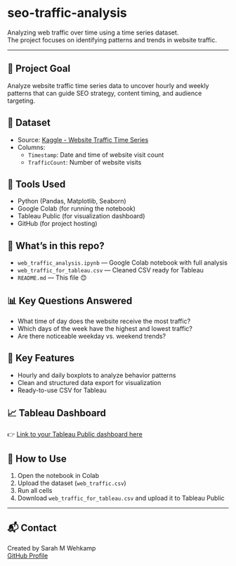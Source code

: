 # seo-traffic-analysis

Analyzing web traffic over time using a time series dataset.  
The project focuses on identifying patterns and trends in website traffic.

---

## 📌 Project Goal
Analyze website traffic time series data to uncover hourly and weekly patterns that can guide SEO strategy, content timing, and audience targeting.

## 📁 Dataset
- Source: [Kaggle - Website Traffic Time Series]([https://www.kaggle.com/datasets/andrewmvd/website-traffic-time-series](https://www.kaggle.com/datasets/anthonytherrien/website-traffic))
- Columns:
  - `Timestamp`: Date and time of website visit count
  - `TrafficCount`: Number of website visits

## 🔧 Tools Used
- Python (Pandas, Matplotlib, Seaborn)
- Google Colab (for running the notebook)
- Tableau Public (for visualization dashboard)
- GitHub (for project hosting)

## 🧪 What’s in this repo?
- `web_traffic_analysis.ipynb` — Google Colab notebook with full analysis
- `web_traffic_for_tableau.csv` — Cleaned CSV ready for Tableau
- `README.md` — This file 😊

## 📊 Key Questions Answered
- What time of day does the website receive the most traffic?
- Which days of the week have the highest and lowest traffic?
- Are there noticeable weekday vs. weekend trends?

## 📌 Key Features
- Hourly and daily boxplots to analyze behavior patterns
- Clean and structured data export for visualization
- Ready-to-use CSV for Tableau

## 📈 Tableau Dashboard
👉 [Link to your Tableau Public dashboard here](https://public.tableau.com/app/profile/yourusername)

## 🚀 How to Use
1. Open the notebook in Colab
2. Upload the dataset (`web_traffic.csv`)
3. Run all cells
4. Download `web_traffic_for_tableau.csv` and upload it to Tableau Public

---

## 📬 Contact
Created by Sarah M Wehkamp  
[GitHub Profile](https://github.com/sarahwehkamp)
